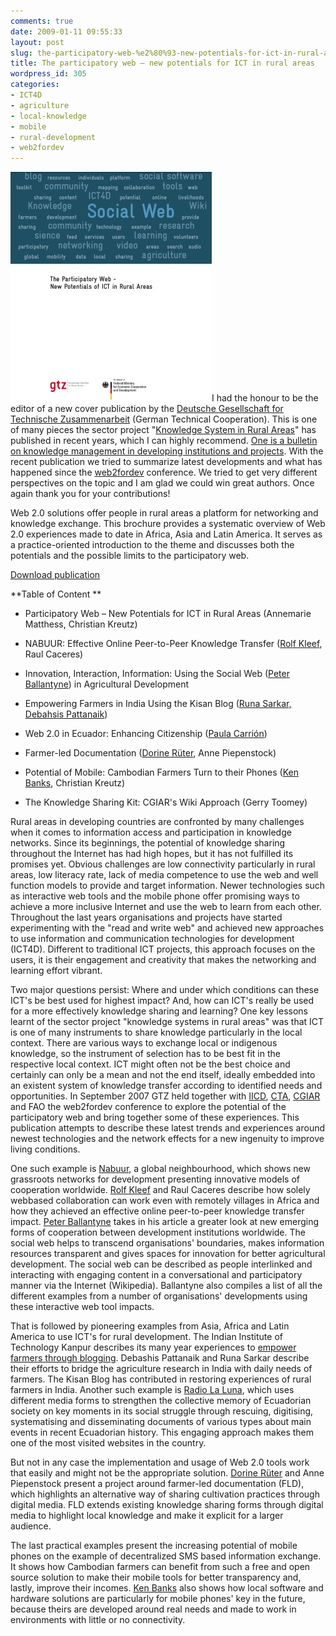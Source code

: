 ```yaml
---
comments: true
date: 2009-01-11 09:55:33
layout: post
slug: the-participatory-web-%e2%80%93-new-potentials-for-ict-in-rural-areas
title: The participatory web – new potentials for ICT in rural areas
wordpress_id: 305
categories:
- ICT4D
- agriculture
- local-knowledge
- mobile
- rural-development
- web2fordev
---
```


[![Cover publication](/images/gtz-publication.jpg)]()I had the honour to be the editor of a new cover publication by the [Deutsche Gesellschaft for Technische Zusammenarbeit](http://www.gtz.de) (German Technical Cooperation). This is one of many pieces the sector project "[Knowledge System in Rural Areas](http://www.gtz.de/en/themen/laendliche-entwicklung/6688.htm)" has published in recent years, which I can highly recommend. [One is a bulletin on knowledge management in developing institutions and projects](http://www.gtz.de/en/themen/laendliche-entwicklung/15081.htm). With the recent publication we tried to summarize latest developments and what has happened since the [web2fordev](http://www.web2fordev.net) conference. We tried to get very different perspectives on the topic and I am glad we could win great authors. Once again thank you for your contributions!

Web 2.0 solutions offer people in rural areas a platform for networking and knowledge exchange. This brochure provides a systematic overview of Web 2.0 experiences made to date in Africa, Asia and Latin America. It serves as a practice-oriented introduction to the theme and discusses both the potentials and the possible limits to the participatory web.

[Download publication](/files/the-participatory-web.pdf)

**Table of Content **



	
  * Participatory Web – New Potentials for ICT in Rural Areas (Annemarie Matthess, Christian Kreutz)

	
  * NABUUR: Effective Online Peer-to-Peer Knowledge Transfer ([Rolf Kleef](http://www.drostan.org/), Raul Caceres)

	
  * Innovation, Interaction, Information: Using the Social Web ([Peter Ballantyne](http://www.euforic.org/detail_page.phtml?page=about_team&lang=en))
in Agricultural Development

	
  * Empowering Farmers in India Using the Kisan Blog ([Runa Sarkar, Debahsis Pattanaik](http://kisan.wordpress.com/))

	
  * Web 2.0 in Ecuador: Enhancing Citizenship ([Paula Carrión](http://www.infodesarrollo.ec))

	
  * Farmer-led Documentation ([Dorine Rüter](http://www.ruter.nl/blog/), Anne Piepenstock)

	
  * Potential of Mobile: Cambodian Farmers Turn to their Phones ([Ken Banks](http://www.kiwanja.net), Christian Kreutz)

	
  * The Knowledge Sharing Kit: CGIAR's Wiki Approach (Gerry Toomey)


Rural areas in developing countries are confronted by many challenges when it comes to information access and participation in knowledge networks. Since its beginnings, the potential of knowledge sharing throughout the Internet has had high hopes, but it has not fulfilled its promises yet. Obvious challenges are low connectivity particularly in rural areas, low literacy rate, lack of media competence to use the web and well function models to  provide and target information. Newer technologies such as interactive web tools and the mobile phone offer promising ways to achieve a more inclusive Internet and use the web to learn from each other. Throughout the last years organisations and projects have started experimenting with the "read and write web" and achieved new approaches to use information and communication technologies for development (ICT4D). Different to traditional ICT projects, this approach focuses on the users, it is their engagement and creativity that makes the networking and learning effort vibrant.

Two major questions persist: Where and under which conditions can these ICT's be best used for highest impact? And, how can ICT's really be used for a more effectively knowledge sharing and learning? One key lessons learnt of the sector project "knowledge systems in rural areas" was that ICT is one of many instruments to share knowledge particularly in the local context. There are various ways to exchange local or indigenous knowledge, so the instrument of selection has to be best fit in the respective local context. ICT might often not be the best choice and certainly can only be a mean and not the end itself, ideally embedded into an existent system of knowledge transfer according to identified needs and opportunities. In September 2007 GTZ held together with [IICD](http://www.iicd.org), [CTA](http://ictupdate.cta.int/), [CGIAR](http://ictkm.cgiar.org/) and FAO the web2fordev conference to explore the potential of the participatory web and bring together some of these experiences. This publication attempts to describe these latest trends and experiences around newest technologies and the network effects for a new ingenuity to improve living conditions.

One such example is [Nabuur](http://www.nabuur.com/), a global neighbourhood, which shows new grassroots networks for development presenting innovative models of cooperation worldwide. [Rolf Kleef](http://www.drostan.org/) and Raul Caceres describe how solely webbased collaboration can work even with remotely villages in Africa and how they achieved an effective online peer-to-peer knowledge transfer impact. [Peter Ballantyne](http://www.euforic.org/detail_page.phtml?page=about_team&lang=en) takes in his article a greater look at new emerging forms of cooperation between development institutions worldwide. The social web helps to transcend organisations' boundaries, makes information resources transparent and gives spaces for innovation for better agricultural development. The social web can be described as people interlinked and interacting with engaging content in a conversational and participatory manner via the Internet (Wikipedia). Ballantyne also compiles a list of all the different examples from a number of organisations' developments using these interactive web tool impacts.

That is followed by pioneering examples from Asia, Africa and Latin America to use ICT's for rural development. The Indian Institute of Technology Kanpur describes its many year experiences to [empower farmers through blogging](http://kisan.wordpress.com/). Debashis Pattanaik and Runa Sarkar describe their efforts to bridge the agriculture research in India with daily needs of farmers. The Kisan Blog has contributed in restoring experiences of rural farmers in India. Another such example is [Radio La Luna](http://www.radiolaluna.com/), which uses different media forms to strengthen the collective memory of Ecuadorian society on key moments in its social struggle through rescuing, digitising, systematising and disseminating documents of various types about main events in recent Ecuadorian history. This engaging approach makes them one of the most visited websites in the country.

But not in any case the implementation and usage of Web 2.0 tools work that easily and might not be the appropriate solution. [Dorine Rüter](http://www.ruter.nl/blog/) and Anne Piepenstock present a project around farmer-led documentation (FLD), which highlights an alternative way of sharing cultivation practices through digital media. FLD extends existing knowledge sharing forms through digital media to highlight local knowledge and make it explicit for a larger audience.

The last practical examples present the increasing potential of mobile phones on the example of decentralized SMS based information exchange. It shows how Cambodian farmers can benefit from such a free and open source solution to make their mobile tools for better transparency and, lastly, improve their incomes. [Ken Banks](http://www.kiwanja.net) also shows how local software and hardware solutions are particularly for mobile phones' key in the future, because theirs are developed around real needs and made to work in environments with little or no connectivity.
